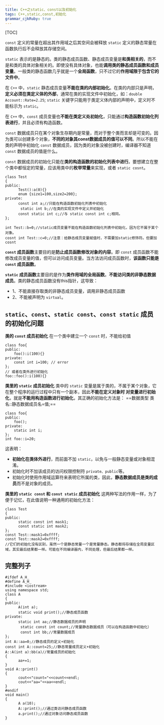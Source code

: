 ```yaml
---
title: C++之static、const以及初始化
tags: C++,static,const,初始化
grammar_cjkRuby: true
---
```


[TOC]

`const` 定义的常量在超出其作用域之后其空间会被释放
`static` 定义的静态常量在函数执行后不会释放其存储空间。

`static` 表示的是静态的。类的静态成员函数、静态成员变量是**和类相关的**，而不是和类的具体对象相关的。即使没有具体对象，也能**调用类的静态成员函数和成员变量**。一般类的静态函数几乎就是一个**全局函数**，只不过它的**作用域限于包含它的文件中**。

在 `C++` 中，`static` 静态成员变量**不能在类的内部初始化**。在类的内部只是声明，**定义必须在类定义体的外部**，通常在类的实现文件中初始化，如：`double Account::Rate=2.25`; `static` 关键字只能用于类定义体内部的声明中，定义时不能标示为 `static`。

在 `C++` 中，`const` 成员变量也**不能在类定义处初始化**，只能通过**构造函数初始化列表进行**，并且必须有构造函数。

`const` 数据成员只在某个对象生存期内是常量，而对于整个类而言却是可变的。因为类可以创建多个对象，**不同的对象其const数据成员的值可以不同**。所以不能在类的声明中初始化 `const` 数据成员，因为类的对象没被创建时，编译器不知道 `const` 数据成员的值是什么。

`const` 数据成员的初始化只能在**类的构造函数的初始化列表中进行**。要想建立在整个类中都恒定的常量，应该用类中的**枚举常量**来实现，或者 `static cosnt`。
```cpp?linenums
class Test  
{  
public:  
      Test():a(0){}  
      enum {size1=100,size2=200};  
private:  
      const int a;//只能在构造函数初始化列表中初始化  
       static int b;//在类的实现文件中定义并初始化  
      const static int c;//与 static const int c;相同。  
};  
	  
int Test::b=0;//static成员变量不能在构造函数初始化列表中初始化，因为它不属于某个对象。  
cosnt int Test::c=0;//注意：给静态成员变量赋值时，不需要加static修饰符。但要加cosnt 
```

**`const` 成员函数**主要目的是**防止成员函数修改对象的内容**。即 `const` 成员函数不能修改成员变量的值，但可以访问成员变量。当方法访问成员函数时，**该函数只能是 `const` 成员函数**。

**`static` 成员函数**主要目的是作为**类作用域的全局函数**。**不能访问类的非静态数据成员**。类的静态成员函数没有this指针，这导致：
* 1、不能直接存取类的非静态成员变量，调用非静态成员函数
* 2、不能被声明为 `virtual`。

##  `static`、`const`、`static const`、`const static` 成员的初始化问题
**类的 `const` 成员初始化**
在一个类中建立一个 `const` 时，不能给初值
```cpp?linenums
class foo{
public:
    foo():i(100){}
private:
    const int i=100; // error
};
// 或者在类外进行初始化
foo::foo():i(100){}
```
**类里的 `static` 成员初始化**
类中的 `static` 变量是属于类的，不属于某个对象，它在整个程序的运行过程中只有一个副本，因此**不能在定义对象时 对变量进行初始化**，就是**不能用构造函数进行初始化**，其正确的初始化方法是：
==数据类型 类名::静态数据成员名=值;==
```cpp?linenums
class foo{
public:
    foo();
private:
    static int i;
};
int foo::i=20;
```
这表明：
- **初始化在类体外进行**，而前面不加 `static`，以免与一般静态变量或对象相混淆。
- 初始化时不加该成员的访问权限控制符 `private、public`等。
- 初始化时使用作用域运算符来表明它所属的类，因此，**静态数据成员是类的成员**而不是对象的成员。

**类里的 `static const` 和 `const static` 成员初始化**
这两种写法的作用一样，为了便于记忆，在此值说明一种通用的初始化方法：
```cpp?linenums
class Test  
{  
public:  
      static const int mask1;  
      const static int mask2;  
};  
const Test::mask1=0xffff;  
const Test::mask2=0xffff;
//它们的初始化没有区别，虽然一个是静态常量一个是常量静态。静态都将存储在全局变量区域，其实最后结果都一样。可能在不同编译器内，不同处理，但最后结果都一样。  
```
##  完整列子
```cpp?linenums
#ifdef A_H_
#define A_H_
#include <iostream>
using namespace std;
class A
{
public:
      A(int a);
      static void print();//静态成员函数
private:
      static int aa;//静态数据成员的声明
       static const int count;//常量静态数据成员（可以在构造函数中初始化）
       const int bb;//常量数据成员
};
int A::aa=0;//静态成员的定义+初始化
const int A::count=25;//静态常量成员定义+初始化
A::A(int a):bb(a)//常量成员的初始化
{
      aa+=1;
}
void A::print()
{
      cout<<"count="<<count<<endl;
      cout<<"aa="<<aa<<endl;
}
#endif
void main()
{
      A a(10);
      A::print();//通过类访问静态成员函数
      a.print();//通过对象访问静态成员函数
}
```




































